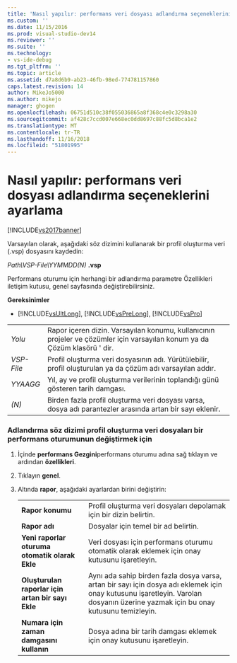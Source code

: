 ```yaml
---
title: 'Nasıl yapılır: performans veri dosyası adlandırma seçeneklerini ayarlama | Microsoft Docs'
ms.custom: ''
ms.date: 11/15/2016
ms.prod: visual-studio-dev14
ms.reviewer: ''
ms.suite: ''
ms.technology:
- vs-ide-debug
ms.tgt_pltfrm: ''
ms.topic: article
ms.assetid: d7a8d6b9-ab23-46fb-98ed-774781157860
caps.latest.revision: 14
author: MikeJo5000
ms.author: mikejo
manager: ghogen
ms.openlocfilehash: 06751d510c38f055036865a8f368c4e0c3298a30
ms.sourcegitcommit: af428c7ccd007e668ec0dd8697c88fc5d8bca1e2
ms.translationtype: MT
ms.contentlocale: tr-TR
ms.lasthandoff: 11/16/2018
ms.locfileid: "51801995"
---
```

# <a name="how-to-set-performance-data-file-name-options"></a>Nasıl yapılır: performans veri dosyası adlandırma seçeneklerini ayarlama
[!INCLUDE[vs2017banner](../includes/vs2017banner.md)]

Varsayılan olarak, aşağıdaki söz dizimini kullanarak bir profil oluşturma veri (.vsp) dosyasını kaydedin:  
  
 *Path\VSP-File\YYMMDD(N)* **.vsp**  
  
 Performans oturumu için herhangi bir adlandırma parametre Özellikleri iletişim kutusu, genel sayfasında değiştirebilirsiniz.  
  
 **Gereksinimler**  
  
-   [!INCLUDE[vsUltLong](../includes/vsultlong-md.md)], [!INCLUDE[vsPreLong](../includes/vsprelong-md.md)], [!INCLUDE[vsPro](../includes/vspro-md.md)]  
  
|||  
|-|-|  
|*Yolu*|Rapor içeren dizin. Varsayılan konumu, kullanıcının projeler ve çözümler için varsayılan konum ya da Çözüm klasörü ' dir.|  
|*VSP-File*|Profil oluşturma veri dosyasının adı. Yürütülebilir, profil oluşturulan ya da çözüm adı varsayılan addır.|  
|*YYAAGG*|Yıl, ay ve profil oluşturma verilerinin toplandığı günü gösteren tarih damgası.|  
|*(N)*|Birden fazla profil oluşturma veri dosyası varsa, dosya adı parantezler arasında artan bir sayı eklenir.|  
  
### <a name="to-change-the-naming-syntax-of-the-profiling-data-files-of-a-performance-session"></a>Adlandırma söz dizimi profil oluşturma veri dosyaları bir performans oturumunun değiştirmek için  
  
1.  İçinde **performans Gezgini**performans oturumu adına sağ tıklayın ve ardından **özellikleri**.  
  
2.  Tıklayın **genel**.  
  
3.  Altında **rapor**, aşağıdaki ayarlardan birini değiştirin:  
  
    |||  
    |-|-|  
    |**Rapor konumu**|Profil oluşturma veri dosyaları depolamak için bir dizin belirtin.|  
    |**Rapor adı**|Dosyalar için temel bir ad belirtin.|  
    |**Yeni raporlar oturuma otomatik olarak Ekle**|Veri dosyası için performans oturumu otomatik olarak eklemek için onay kutusunu işaretleyin.|  
    |**Oluşturulan raporlar için artan bir sayı Ekle**|Aynı ada sahip birden fazla dosya varsa, artan bir sayı için dosya adı eklemek için onay kutusunu işaretleyin. Varolan dosyanın üzerine yazmak için bu onay kutusunu temizleyin.|  
    |**Numara için zaman damgasını kullanın**|Dosya adına bir tarih damgası eklemek için onay kutusunu işaretleyin.|



